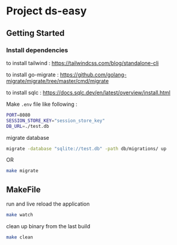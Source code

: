 # Project ds-easy


## Getting Started

### Install dependencies

to install tailwind : https://tailwindcss.com/blog/standalone-cli

to install go-migrate : https://github.com/golang-migrate/migrate/tree/master/cmd/migrate

to install sqlc : https://docs.sqlc.dev/en/latest/overview/install.html



Make `.env` file like following :

```bash
PORT=8080
SESSION_STORE_KEY="session_store_key"
DB_URL=./test.db
```

migrate database
```bash
migrate -database "sqlite://test.db" -path db/migrations/ up
```
OR
```bash
make migrate
```

## MakeFile

run and live reload the application
```bash
make watch
```

clean up binary from the last build
```bash
make clean
```
